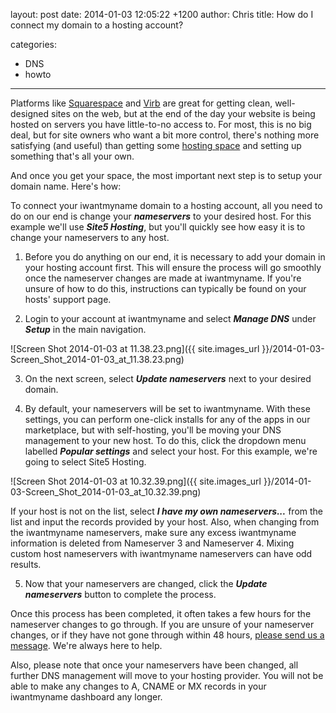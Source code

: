 layout: post
date: 2014-01-03 12:05:22 +1200
author: Chris
title: How do I connect my domain to a hosting account?

categories:
  - DNS
  - howto

----

Platforms like [Squarespace](https://iwantmyname.com/features/applications/custom-domain-apps/websites/squarespace-build-your-website-with-own-url) and [Virb](https://iwantmyname.com/services/website-builder/virb-custom-domain) are great for getting clean, well-designed sites on the web, but at the end of the day your website is being hosted on servers you have little-to-no access to. For most, this is no big deal, but for site owners who want a bit more control, there's nothing more satisfying (and useful) than getting some [hosting space](https://iwantmyname.com/features/domains/web-hosting) and setting up something that's all your own.

And once you get your space, the most important next step is to setup your domain name. Here's how:

To connect your iwantmyname domain to a hosting account, all you need to do on our end is change your ***nameservers*** to your desired host. For this example we'll use ***Site5 Hosting***, but you'll quickly see how easy it is to change your nameservers to any host.

1. Before you do anything on our end, it is necessary to add your domain in your hosting account first. This will ensure the process will go smoothly once the nameserver changes are made at iwantmyname. If you're unsure of how to do this, instructions can typically be found on your hosts' support page.

2. Login to your account at iwantmyname and select ***Manage DNS*** under ***Setup*** in the main navigation.

![Screen Shot 2014-01-03 at 11.38.23.png]({{ site.images_url }}/2014-01-03-Screen_Shot_2014-01-03_at_11.38.23.png)

3. On the next screen, select ***Update nameservers*** next to your desired domain.

4. By default, your nameservers will be set to iwantmyname. With these settings, you can perform one-click installs for any of the apps in our marketplace, but with self-hosting, you'll be moving your DNS management to your new host. To do this, click the dropdown menu labelled ***Popular settings*** and select your host. For this example, we're going to select Site5 Hosting.

![Screen Shot 2014-01-03 at 10.32.39.png]({{ site.images_url }}/2014-01-03-Screen_Shot_2014-01-03_at_10.32.39.png)

If your host is not on the list, select ***I have my own nameservers...*** from the list and input the records provided by your host. Also, when changing from the iwantmyname nameservers, make sure any excess iwantmyname information is deleted from Nameserver 3 and Nameserver 4. Mixing custom host nameservers with iwantmyname nameservers can have odd results.

5. Now that your nameservers are changed, click the ***Update nameservers*** button to complete the process.

​Once this process has been completed, it often takes a few hours for the nameserver changes to go through. If you are unsure of your nameserver changes, or if they have not gone through within 48 hours, [please send us a message](https://iwantmyname.com/support). We're always here to help.

Also, please note that once your nameservers have been changed, all further DNS management will move to your hosting provider. You will not be able to make any changes to A, CNAME or MX records in your iwantmyname dashboard any longer.
